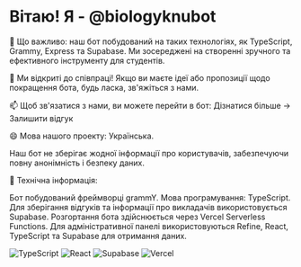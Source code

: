 # Вітаю! Я - @biologyknubot

🌱 Що важливо: наш бот побудований на таких технологіях, як TypeScript, Grammy, Express та Supabase. Ми зосереджені на створенні зручного та ефективного інструменту для студентів.

💞️ Ми відкриті до співпраці! Якщо ви маєте ідеї або пропозиції щодо покращення бота, будь ласка, зв'яжіться з нами.

📫 Щоб зв'язатися з нами, ви можете перейти в бот: Дізнатися більше -> Залишити відгук

😄 Мова нашого проекту: Українська.

Наш бот не зберігає жодної інформації про користувачів, забезпечуючи повну анонімність і безпеку даних.

🔧 Технічна інформація:

Бот побудований фреймворці grammY.
Мова програмування: TypeScript.
Для зберігання відгуків та інформації про викладачів використовується Supabase.
Розгортання бота здійснюється через Vercel Serverless Functions.
Для адміністративної панелі використовуються Refine, React, TypeScript та Supabase для отримання даних.

![TypeScript](https://img.shields.io/badge/typescript-%23007ACC.svg?style=for-the-badge&logo=typescript&logoColor=white)
![React](https://img.shields.io/badge/react-%2320232a.svg?style=for-the-badge&logo=react&logoColor=%2361DAFB)
![Supabase](https://img.shields.io/badge/Supabase-3ECF8E?style=for-the-badge&logo=supabase&logoColor=white)
![Vercel](https://img.shields.io/badge/vercel-%23000000.svg?style=for-the-badge&logo=vercel&logoColor=white)
